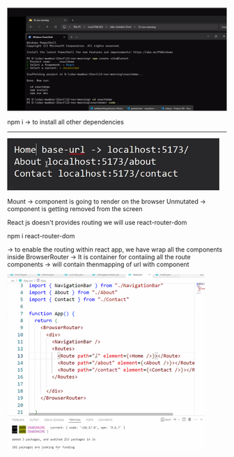 ![alt text](image.png)

npm i -> to install all other dependencies

----

![alt text](image-1.png)

Mount -> component is going to render on the browser
Unmutated -> component is getting removed from the screen

React js doesn't provides routing
we will use react-router-dom

npm i react-router-dom

<BrowserRouter>  -> to enable the routing within react app, we have wrap all the components inside BrowserRouter
<Routes>    -> It is container for contaiing all the route components
<Route>     -> will contain thenmapping of url with component

![alt text](image-2.png)


